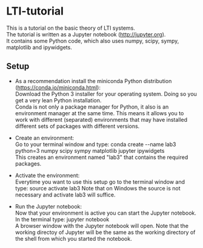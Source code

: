 # LTI-tutorial
This is a tutorial on the basic theory of LTI systems.  
The tutorial is written as a Jupyter notebook (http://jupyter.org).  
It contains some Python code, which also uses numpy, scipy, sympy, matplotlib and ipywidgets.

## Setup

- As a recommendation install the miniconda Python distribution (https://conda.io/miniconda.html):  
Download the Python 3 installer for your operating system. Doing so you get a very lean Python installation.  
Conda is not only a package manager for Python, it also is an environment manager at the same time.
This means it allows you to work with different (separated) environments that may have installed different sets of packages with different versions.

- Create an environment:  
Go to your terminal window and type: conda create --name lab3 python=3 numpy scipy sympy matplotlib jupyter ipywidgets  
This creates an environment named "lab3" that contains the required packages.

- Activate the environment:  
Everytime you want to use this setup go to the terminal window and type: source activate lab3
Note that on Windows the source is not necessary and activate lab3 will suffice.

- Run the Jupyter notebook:  
Now that your environment is active you can start the Jupyter notebook. In the terminal type: jupyter notebook  
A browser window with the Jupyter notebook will open. Note that the working directoy of Jupyter will be the same as the working directory of the shell from which you started the notebook.
